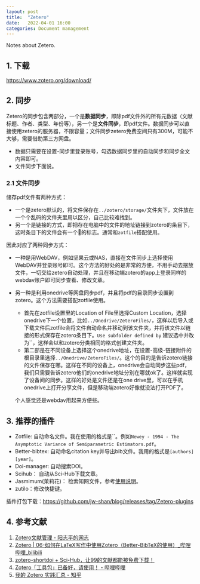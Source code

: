 ```yaml
---
layout: post
title:  "Zetero"
date:   2022-04-01 16:00 
categories: Document management
---
```




Notes about Zetero.

## 1. 下载

https://www.zotero.org/download/

## 2. 同步

Zetero的同步包含两部分，一个是**数据同步**，即除pdf文件外的所有元数据（文献标题、作者、类型、年份等），另一个是**文件同步**，即pdf文件。数据同步可以直接使用zetero的服务器，不限容量；文件同步zetero免费空间只有300M，可能不大够，需要借助第三方网盘。

- 数据只需要在设置-同步里登录账号，勾选数据同步里的自动同步和同步全文内容即可。
- 文件同步下面说。

### 2.1 文件同步

储存pdf文件有两种方式：

- 一个是zetero默认的，将文件保存在`../zotero/storage/`文件夹下，文件放在一个个乱码的文件夹里用以区分，自己比较难找到。
- 另一个是链接的方式，即把存在电脑中的文件的地址链接到zotero的条目下，这时条目下的文件会有一个🔗的标志。通常和`zotfile`搭配使用。

因此对应了两种同步方式：

- 一种是用WebDAV，例如坚果云或NAS，直接在文件同步上选择使用WebDAV并登录账号即可。这个方法的好处的是非常的方便，不用手动去摆放文件，一切交给zetero自动处理，并且在移动端zotero的app上登录同样的webdav账户即可同步查看、修改文章。

- 另一种是利用onedrive等网盘同步pdf，并且将pdf的目录同步设置到zotero。这个方法需要搭配zotfile使用。

  - 首先在zotfile设置里的Location of File里选择Custom Location，选择onedrive下一个位置，比如`../Onedrive/ZeteroFiles/`，这样以后导入或下载文件后zotfile会将文件自动命名并移动到该文件夹，并将该文件以链接的形式保存在zotero条目下。`Use subfolder defined by` 建议选中并改为``，这样会以和zotero分类相同的格式创建文件夹。
  - 第二部是在不同设备上选择这个onedrive地址，在设置-高级-链接附件的根目录里选择`../Onedrive/ZeteroFiles/`。这个的目的是告诉zotero链接的文件保存在哪。这样在不同的设备上，onedrive会自动同步这些pdf，我们只需要告诉zotero他们的onedrive地址分别在哪就ok了。这样就实现了设备间的同步。这样的好处是文件还是在one drive里，可以在手机onedrive上打开分享文件，但是移动端zotero好像就没法打开PDF了。

  个人感觉还是webdav用起来方便些。

## 3. 推荐的插件

- Zotfile: 自动命名文件。我在使用的格式是``。例如`Newey - 1994 - The Asymptotic Variance of Semiparametric Estimators.pdf`。
- Better-bibtex: 自动命名citation key并导出bib文件。我用的格式是`[authors][year]`。
- Doi-manager: 自动搜索DOI。
- Scihub： 自动从Sci-Hub下载文章。
- Jasmimum(茉莉花)： 检索知网文件，参考[使用说明](https://zhuanlan.zhihu.com/p/329870430)。
- zutilo：修改快捷键。

插件打包下载：https://github.com/jw-shan/blog/releases/tag/Zetero-plugins

## 4. 参考文献

1. [Zotero文献管理 - 阳志平的网志](https://www.yangzhiping.com/tech/zotero)
2. [Zotero | 06-如何在LaTeX写作中使用Zotero（Better-BibTeX的使用）_哔哩哔哩_bilibili](https://www.bilibili.com/video/av86516831)
3. [zotero-shortdoi + Sci-Hub，让99的文献都能被免费下载！](https://mp.weixin.qq.com/s/ddJ_liehAU0fJ7M8B-Hrzg)
4. [Zotero「工具包」已备好，请使用！ - 哔哩哔哩](https://www.bilibili.com/read/cv6770896/)
5. [我的 Zotero 实践汇总 - 知乎](https://zhuanlan.zhihu.com/p/108366072?utm_source=ZHShareTargetIDMore)

